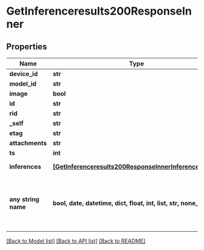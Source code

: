 # GetInferenceresults200ResponseInner


## Properties
Name | Type | Description | Notes
------------ | ------------- | ------------- | -------------
**device_id** | **str** |  | [optional] 
**model_id** | **str** |  | [optional] 
**image** | **bool** |  | [optional] 
**id** | **str** |  | [optional] 
**rid** | **str** |  | [optional] 
**_self** | **str** |  | [optional] 
**etag** | **str** |  | [optional] 
**attachments** | **str** |  | [optional] 
**ts** | **int** |  | [optional] 
**inferences** | [**[GetInferenceresults200ResponseInnerInferencesInner]**](GetInferenceresults200ResponseInnerInferencesInner.md) | TODO add description | [optional] 
**any string name** | **bool, date, datetime, dict, float, int, list, str, none_type** | any string name can be used but the value must be the correct type | [optional]

[[Back to Model list]](../README.md#documentation-for-models) [[Back to API list]](../README.md#documentation-for-api-endpoints) [[Back to README]](../README.md)


